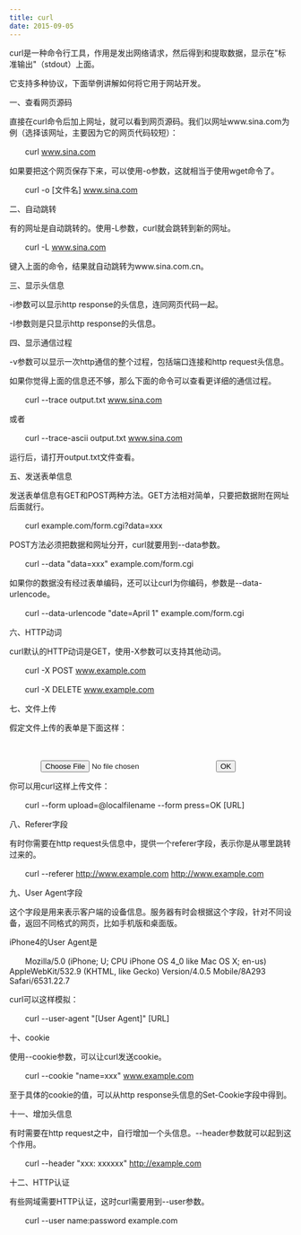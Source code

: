 ```yaml
---
title: curl
date: 2015-09-05
---
```


curl是一种命令行工具，作用是发出网络请求，然后得到和提取数据，显示在"标准输出"（stdout）上面。

它支持多种协议，下面举例讲解如何将它用于网站开发。

一、查看网页源码

直接在curl命令后加上网址，就可以看到网页源码。我们以网址www.sina.com为例（选择该网址，主要因为它的网页代码较短）：

　　curl www.sina.com

如果要把这个网页保存下来，可以使用-o参数，这就相当于使用wget命令了。

　　curl -o [文件名] www.sina.com

二、自动跳转

有的网址是自动跳转的。使用-L参数，curl就会跳转到新的网址。

　　curl -L www.sina.com

键入上面的命令，结果就自动跳转为www.sina.com.cn。

三、显示头信息

-i参数可以显示http response的头信息，连同网页代码一起。

-I参数则是只显示http response的头信息。

四、显示通信过程

-v参数可以显示一次http通信的整个过程，包括端口连接和http request头信息。

如果你觉得上面的信息还不够，那么下面的命令可以查看更详细的通信过程。

　　curl --trace output.txt www.sina.com

或者

　　curl --trace-ascii output.txt www.sina.com

运行后，请打开output.txt文件查看。

五、发送表单信息

发送表单信息有GET和POST两种方法。GET方法相对简单，只要把数据附在网址后面就行。

　　curl example.com/form.cgi?data=xxx

POST方法必须把数据和网址分开，curl就要用到--data参数。

　　curl --data "data=xxx" example.com/form.cgi

如果你的数据没有经过表单编码，还可以让curl为你编码，参数是--data-urlencode。

　　curl --data-urlencode "date=April 1" example.com/form.cgi

六、HTTP动词

curl默认的HTTP动词是GET，使用-X参数可以支持其他动词。

　　curl -X POST www.example.com

　　curl -X DELETE www.example.com

七、文件上传

假定文件上传的表单是下面这样：

　　<form method="POST" enctype='multipart/form-data' action="upload.cgi">
　　　　<input type=file name=upload>
　　　　<input type=submit name=press value="OK">
　　</form>

你可以用curl这样上传文件：

　　curl --form upload=@localfilename --form press=OK [URL]

八、Referer字段

有时你需要在http request头信息中，提供一个referer字段，表示你是从哪里跳转过来的。

　　curl --referer http://www.example.com http://www.example.com

九、User Agent字段

这个字段是用来表示客户端的设备信息。服务器有时会根据这个字段，针对不同设备，返回不同格式的网页，比如手机版和桌面版。

iPhone4的User Agent是

　　Mozilla/5.0 (iPhone; U; CPU iPhone OS 4_0 like Mac OS X; en-us) AppleWebKit/532.9 (KHTML, like Gecko) Version/4.0.5 Mobile/8A293 Safari/6531.22.7

curl可以这样模拟：

　　curl --user-agent "[User Agent]" [URL]

十、cookie

使用--cookie参数，可以让curl发送cookie。

　　curl --cookie "name=xxx" www.example.com

至于具体的cookie的值，可以从http response头信息的Set-Cookie字段中得到。

十一、增加头信息

有时需要在http request之中，自行增加一个头信息。--header参数就可以起到这个作用。

　　curl --header "xxx: xxxxxx" http://example.com

十二、HTTP认证

有些网域需要HTTP认证，这时curl需要用到--user参数。

　　curl --user name:password example.com
